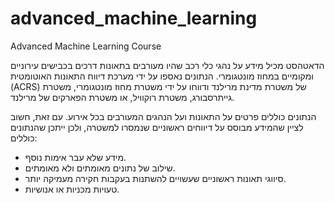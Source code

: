 # advanced_machine_learning
Advanced Machine Learning Course

הדאטהסט מכיל מידע על נהגי כלי רכב שהיו מעורבים בתאונות דרכים בכבישים עירוניים ומקומיים במחוז מונטגומרי. הנתונים נאספו על ידי מערכת דיווח התאונות האוטומטית (ACRS) של משטרת מדינת מרילנד ודווחו על ידי משטרת מחוז מונטגומרי, משטרת גייתרסבורג, משטרת רוקוויל, או משטרת הפארקים של מרילנד.

הנתונים כוללים פרטים על התאונות ועל הנהגים המעורבים בכל אירוע. עם זאת, חשוב לציין שהמידע מבוסס על דיווחים ראשוניים שנמסרו למשטרה, ולכן ייתכן שהנתונים כוללים:  
- מידע שלא עבר אימות נוסף.  
- שילוב של נתונים מאומתים ולא מאומתים.  
- סיווגי תאונות ראשוניים שעשויים להשתנות בעקבות חקירה מעמיקה יותר.  
- טעויות מכניות או אנושיות.

